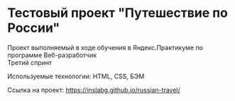 # Тестовый проект "Путешествие по России"  

Проект выполняемый в ходе обучения в Яндекс.Практикуме по программе Веб-разработчик  
Третий спринт  

Используемые технологии: HTML, CSS, БЭМ

Ссылка на проект: https://inslabg.github.io/russian-travel/
